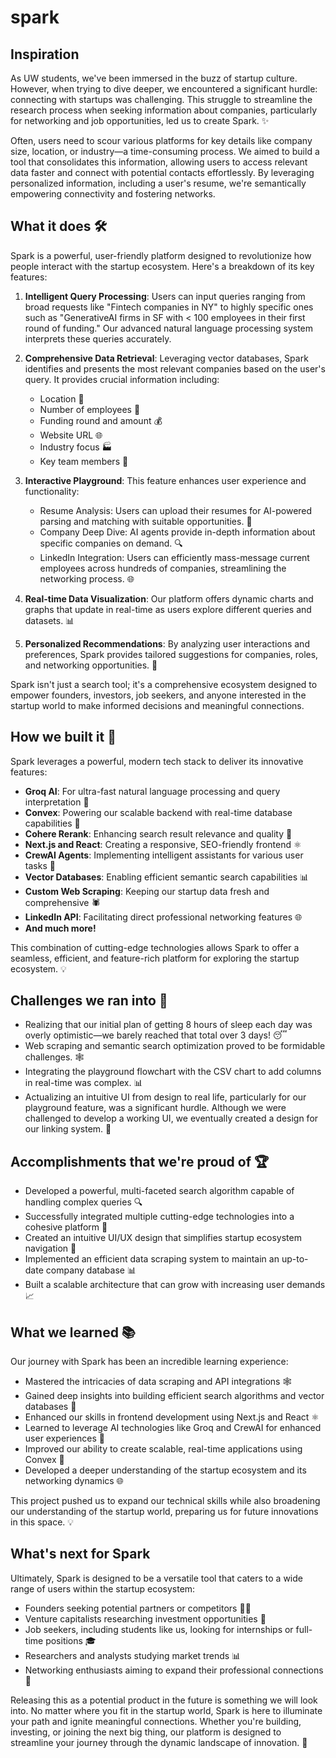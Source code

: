 # spark

## Inspiration

As UW students, we've been immersed in the buzz of startup culture. However, when trying to dive deeper, we encountered a significant hurdle: connecting with startups was challenging. This struggle to streamline the research process when seeking information about companies, particularly for networking and job opportunities, led us to create Spark. ✨

Often, users need to scour various platforms for key details like company size, location, or industry—a time-consuming process. We aimed to build a tool that consolidates this information, allowing users to access relevant data faster and connect with potential contacts effortlessly. By leveraging personalized information, including a user's resume, we're semantically empowering connectivity and fostering networks.

## What it does 🛠️

Spark is a powerful, user-friendly platform designed to revolutionize how people interact with the startup ecosystem. Here's a breakdown of its key features:

1. **Intelligent Query Processing**: Users can input queries ranging from broad requests like "Fintech companies in NY" to highly specific ones such as "GenerativeAI firms in SF with < 100 employees in their first round of funding." Our advanced natural language processing system interprets these queries accurately.

2. **Comprehensive Data Retrieval**: Leveraging vector databases, Spark identifies and presents the most relevant companies based on the user's query. It provides crucial information including:
   - Location 📍
   - Number of employees 👥
   - Funding round and amount 💰
   - Website URL 🌐
   - Industry focus 🏭
   - Key team members 👥

3. **Interactive Playground**: This feature enhances user experience and functionality:
   - Resume Analysis: Users can upload their resumes for AI-powered parsing and matching with suitable opportunities. 📄
   - Company Deep Dive: AI agents provide in-depth information about specific companies on demand. 🔍
   - LinkedIn Integration: Users can efficiently mass-message current employees across hundreds of companies, streamlining the networking process. 🌐

4. **Real-time Data Visualization**: Our platform offers dynamic charts and graphs that update in real-time as users explore different queries and datasets. 📊

5. **Personalized Recommendations**: By analyzing user interactions and preferences, Spark provides tailored suggestions for companies, roles, and networking opportunities. 🎯

Spark isn't just a search tool; it's a comprehensive ecosystem designed to empower founders, investors, job seekers, and anyone interested in the startup world to make informed decisions and meaningful connections.

## How we built it 🔧

Spark leverages a powerful, modern tech stack to deliver its innovative features:
- **Groq AI**: For ultra-fast natural language processing and query interpretation 🚀
- **Convex**: Powering our scalable backend with real-time database capabilities 🔄
- **Cohere Rerank**: Enhancing search result relevance and quality 🎯
- **Next.js and React**: Creating a responsive, SEO-friendly frontend ⚛️
- **CrewAI Agents**: Implementing intelligent assistants for various user tasks 🤖
- **Vector Databases**: Enabling efficient semantic search capabilities 📊
- **Custom Web Scraping**: Keeping our startup data fresh and comprehensive 🕷️
- **LinkedIn API**: Facilitating direct professional networking features 🌐
- **And much more!**

This combination of cutting-edge technologies allows Spark to offer a seamless, efficient, and feature-rich platform for exploring the startup ecosystem. 💡


## Challenges we ran into 🚧

- Realizing that our initial plan of getting 8 hours of sleep each day was overly optimistic—we barely reached that total over 3 days! 😴
- Web scraping and semantic search optimization proved to be formidable challenges. 🕸️
- Integrating the playground flowchart with the CSV chart to add columns in real-time was complex. 📊
- Actualizing an intuitive UI from design to real life, particularly for our playground feature, was a significant hurdle. Although we were challenged to develop a working UI, we eventually created a design for our linking system. 🎨

## Accomplishments that we're proud of 🏆

- Developed a powerful, multi-faceted search algorithm capable of handling complex queries 🔍
- Successfully integrated multiple cutting-edge technologies into a cohesive platform 🔧
- Created an intuitive UI/UX design that simplifies startup ecosystem navigation 🎨
- Implemented an efficient data scraping system to maintain an up-to-date company database 📊
- Built a scalable architecture that can grow with increasing user demands 📈

## What we learned 📚

Our journey with Spark has been an incredible learning experience:

- Mastered the intricacies of data scraping and API integrations 🕸️
- Gained deep insights into building efficient search algorithms and vector databases 🧠
- Enhanced our skills in frontend development using Next.js and React ⚛️
- Learned to leverage AI technologies like Groq and CrewAI for enhanced user experiences 🤖
- Improved our ability to create scalable, real-time applications using Convex 🚀
- Developed a deeper understanding of the startup ecosystem and its networking dynamics 🌐

This project pushed us to expand our technical skills while also broadening our understanding of the startup world, preparing us for future innovations in this space. 💡

## What's next for Spark 

Ultimately, Spark is designed to be a versatile tool that caters to a wide range of users within the startup ecosystem:

- Founders seeking potential partners or competitors 🧑‍💼
- Venture capitalists researching investment opportunities 💼
- Job seekers, including students like us, looking for internships or full-time positions 🎓
- Researchers and analysts studying market trends 📊
- Networking enthusiasts aiming to expand their professional connections 🤝

Releasing this as a potential product in the future is something we will look into. No matter where you fit in the startup world, Spark is here to illuminate your path and ignite meaningful connections. Whether you're building, investing, or joining the next big thing, our platform is designed to streamline your journey through the dynamic landscape of innovation. 🌟
